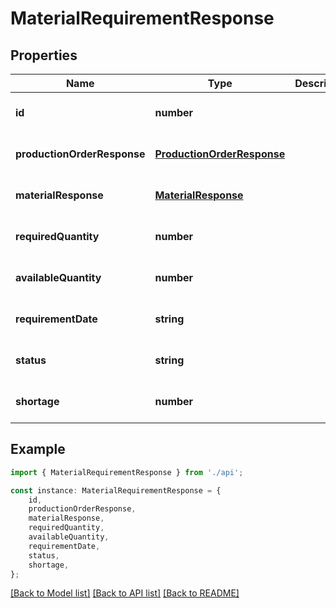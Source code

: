 # MaterialRequirementResponse


## Properties

Name | Type | Description | Notes
------------ | ------------- | ------------- | -------------
**id** | **number** |  | [optional] [default to undefined]
**productionOrderResponse** | [**ProductionOrderResponse**](ProductionOrderResponse.md) |  | [optional] [default to undefined]
**materialResponse** | [**MaterialResponse**](MaterialResponse.md) |  | [optional] [default to undefined]
**requiredQuantity** | **number** |  | [optional] [default to undefined]
**availableQuantity** | **number** |  | [optional] [default to undefined]
**requirementDate** | **string** |  | [optional] [default to undefined]
**status** | **string** |  | [optional] [default to undefined]
**shortage** | **number** |  | [optional] [default to undefined]

## Example

```typescript
import { MaterialRequirementResponse } from './api';

const instance: MaterialRequirementResponse = {
    id,
    productionOrderResponse,
    materialResponse,
    requiredQuantity,
    availableQuantity,
    requirementDate,
    status,
    shortage,
};
```

[[Back to Model list]](../README.md#documentation-for-models) [[Back to API list]](../README.md#documentation-for-api-endpoints) [[Back to README]](../README.md)
